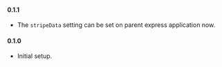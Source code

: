 #### 0.1.1
* The `stripeData` setting can be set on parent express application now.

#### 0.1.0
* Initial setup.